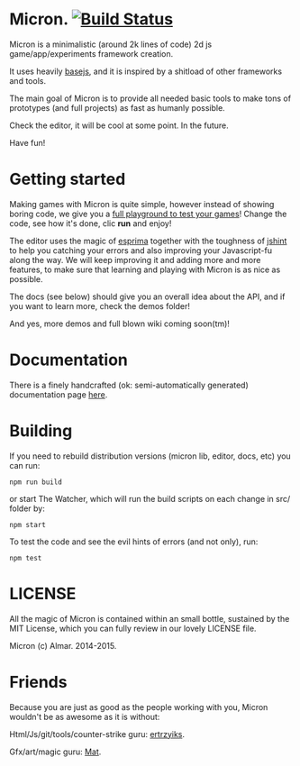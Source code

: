 # Micron. [![Build Status](https://travis-ci.org/micronjs/micronjs.svg?branch=master)](https://travis-ci.org/micronjs/micronjs)

Micron is a minimalistic (around 2k lines of code) 2d js game/app/experiments framework creation. 

It uses heavily [basejs](https://github.com/ertrzyiks/basejs), and it is inspired by a shitload of other frameworks and tools.

The main goal of Micron is to provide all needed basic tools to make tons of prototypes (and full projects) as fast as humanly possible.

Check the editor, it will be cool at some point. In the future.

Have fun!

# Getting started

Making games with Micron is quite simple, however instead of showing boring code, we give you a [full playground to test your games](http://micronjs.github.io/editor/)! Change the code, see how it's done, clic **run** and enjoy! 

The editor uses the magic of [esprima](http://esprima.org/) together with the toughness of [jshint](http://jshint.com/) to help you catching your errors and also improving your Javascript-fu along the way. We will keep improving it and adding more and more features, to make sure that learning and playing with Micron is as nice as possible.

The docs (see below) should give you an overall idea about the API, and if you want to learn more, check the demos folder! 

And yes, more demos and full blown wiki coming soon(tm)!

# Documentation 

There is a finely handcrafted (ok: semi-automatically generated) documentation page [here](http://micronjs.github.io/).

# Building

If you need to rebuild distribution versions (micron lib, editor, docs, etc) you can run:

    npm run build
    
or start The Watcher, which will run the build scripts on each change in src/ folder by:

    npm start

To test the code and see the evil hints of errors (and not only), run:

    npm test

# LICENSE

All the magic of Micron is contained within an small bottle, sustained by the MIT License, which you can fully review in our lovely LICENSE file.

Micron (c) Almar. 2014-2015.

# Friends

Because you are just as good as the people working with you, Micron wouldn't be as awesome as it is without:

Html/Js/git/tools/counter-strike guru: [ertrzyiks](https://github.com/ertrzyiks/).

Gfx/art/magic guru: [Mat](http://spaceshipblue.com/).
